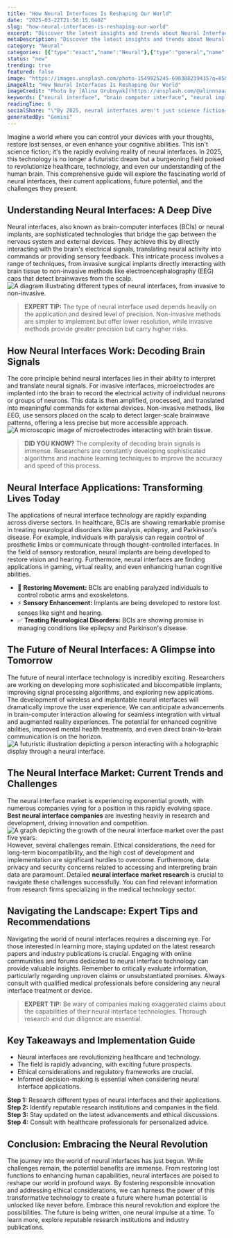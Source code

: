 ```yaml
---
title: "How Neural Interfaces Is Reshaping Our World"
date: "2025-03-22T21:58:15.640Z"
slug: "how-neural-interfaces-is-reshaping-our-world"
excerpt: "Discover the latest insights and trends about Neural Interfaces. This comprehensive guide covers everything you need to know about Neural Interfaces in 2025."
metaDescription: "Discover the latest insights and trends about Neural Interfaces. This comprehensive guide covers everything you need to know about Neural Interfaces in 202..."
category: "Neural"
categories: [{"type":"exact","name":"Neural"},{"type":"general","name":"Biotechnology"},{"type":"medium","name":"Medical Devices"},{"type":"specific","name":"Brain-Computer Interfaces"},{"type":"niche","name":"Electrocorticography"}]
status: "new"
trending: true
featured: false
image: "https://images.unsplash.com/photo-1549925245-690388239435?q=85&w=1200&fit=max&fm=webp&auto=compress"
imageAlt: "How Neural Interfaces Is Reshaping Our World"
imageCredit: "Photo by [Alina Grubnyak](https://unsplash.com/@alinnnaaaa) on Unsplash"
keywords: ["neural interface", "brain computer interface", "neural implant", "neural interface technology", "best neural interface companies", "how neural interfaces work", "neural interface applications", "future of neural interfaces", "buy neural interface", "neural interface market research"]
readingTime: 6
socialShare: "\"By 2025, neural interfaces aren't just science fiction—they're reshaping healthcare, technology, and our very understanding of the human brain.  The ethical implications are as profound as the potential benefits.\""
generatedBy: "Gemini"
---
```




Imagine a world where you can control your devices with your thoughts, restore lost senses, or even enhance your cognitive abilities. This isn't science fiction; it's the rapidly evolving reality of neural interfaces.  In 2025, this technology is no longer a futuristic dream but a burgeoning field poised to revolutionize healthcare, technology, and even our understanding of the human brain. This comprehensive guide will explore the fascinating world of neural interfaces, their current applications, future potential, and the challenges they present.

## Understanding Neural Interfaces: A Deep Dive

Neural interfaces, also known as brain-computer interfaces (BCIs) or neural implants, are sophisticated technologies that bridge the gap between the nervous system and external devices.  They achieve this by directly interacting with the brain's electrical signals, translating neural activity into commands or providing sensory feedback. This intricate process involves a range of techniques, from invasive surgical implants directly interacting with brain tissue to non-invasive methods like electroencephalography (EEG) caps that detect brainwaves from the scalp. ![A diagram illustrating different types of neural interfaces, from invasive to non-invasive.](https://images.unsplash.com/photo-1590859808308-3d2d9c515b1a?q=85&w=1200&fit=max&fm=webp&auto=compress)

> **EXPERT TIP:** The type of neural interface used depends heavily on the application and desired level of precision.  Non-invasive methods are simpler to implement but offer lower resolution, while invasive methods provide greater precision but carry higher risks.

## How Neural Interfaces Work: Decoding Brain Signals

The core principle behind neural interfaces lies in their ability to interpret and translate neural signals.  For invasive interfaces, microelectrodes are implanted into the brain to record the electrical activity of individual neurons or groups of neurons.  This data is then amplified, processed, and translated into meaningful commands for external devices.  Non-invasive methods, like EEG, use sensors placed on the scalp to detect larger-scale brainwave patterns, offering a less precise but more accessible approach. ![A microscopic image of microelectrodes interacting with brain tissue.](https://images.unsplash.com/photo-1549925245-690388239435?q=85&w=1200&fit=max&fm=webp&auto=compress)

> **DID YOU KNOW?**  The complexity of decoding brain signals is immense. Researchers are constantly developing sophisticated algorithms and machine learning techniques to improve the accuracy and speed of this process.

## Neural Interface Applications: Transforming Lives Today

The applications of neural interface technology are rapidly expanding across diverse sectors. In healthcare, BCIs are showing remarkable promise in treating neurological disorders like paralysis, epilepsy, and Parkinson's disease.  For example, individuals with paralysis can regain control of prosthetic limbs or communicate through thought-controlled interfaces.  In the field of sensory restoration, neural implants are being developed to restore vision and hearing.  Furthermore, neural interfaces are finding applications in gaming, virtual reality, and even enhancing human cognitive abilities.

* 🔑 **Restoring Movement:**  BCIs are enabling paralyzed individuals to control robotic arms and exoskeletons.
* ⚡ **Sensory Enhancement:**  Implants are being developed to restore lost senses like sight and hearing.
* ✅ **Treating Neurological Disorders:**  BCIs are showing promise in managing conditions like epilepsy and Parkinson's disease.

## The Future of Neural Interfaces: A Glimpse into Tomorrow

The future of neural interface technology is incredibly exciting.  Researchers are working on developing more sophisticated and biocompatible implants, improving signal processing algorithms, and exploring new applications.  The development of wireless and implantable neural interfaces will dramatically improve the user experience.  We can anticipate advancements in brain-computer interaction allowing for seamless integration with virtual and augmented reality experiences.  The potential for enhanced cognitive abilities, improved mental health treatments, and even direct brain-to-brain communication is on the horizon. ![A futuristic illustration depicting a person interacting with a holographic display through a neural interface.](https://images.unsplash.com/photo-1680474569854-81216b34417a?q=85&w=1200&fit=max&fm=webp&auto=compress)

## The Neural Interface Market: Current Trends and Challenges

The neural interface market is experiencing exponential growth, with numerous companies vying for a position in this rapidly evolving space.  **Best neural interface companies** are investing heavily in research and development, driving innovation and competition.  ![A graph depicting the growth of the neural interface market over the past five years.](https://images.unsplash.com/photo-1737505599159-5ffc1dcbc08f?q=85&w=1200&fit=max&fm=webp&auto=compress)  However, several challenges remain.  Ethical considerations, the need for long-term biocompatibility, and the high cost of development and implementation are significant hurdles to overcome.  Furthermore, data privacy and security concerns related to accessing and interpreting brain data are paramount.  Detailed **neural interface market research** is crucial to navigate these challenges successfully. You can find relevant information from research firms specializing in the medical technology sector.

##  Navigating the Landscape: Expert Tips and Recommendations

Navigating the world of neural interfaces requires a discerning eye.  For those interested in learning more, staying updated on the latest research papers and industry publications is crucial.  Engaging with online communities and forums dedicated to neural interface technology can provide valuable insights.  Remember to critically evaluate information, particularly regarding unproven claims or unsubstantiated promises.  Always consult with qualified medical professionals before considering any neural interface treatment or device.

> **EXPERT TIP:**  Be wary of companies making exaggerated claims about the capabilities of their neural interface technologies.  Thorough research and due diligence are essential.

## Key Takeaways and Implementation Guide

*   Neural interfaces are revolutionizing healthcare and technology.
*   The field is rapidly advancing, with exciting future prospects.
*   Ethical considerations and regulatory frameworks are crucial.
*   Informed decision-making is essential when considering neural interface applications.

**Step 1:** Research different types of neural interfaces and their applications.
**Step 2:** Identify reputable research institutions and companies in the field.
**Step 3:** Stay updated on the latest advancements and ethical discussions.
**Step 4:** Consult with healthcare professionals for personalized advice.

##  Conclusion: Embracing the Neural Revolution

The journey into the world of neural interfaces has just begun.  While challenges remain, the potential benefits are immense.  From restoring lost functions to enhancing human capabilities, neural interfaces are poised to reshape our world in profound ways.  By fostering responsible innovation and addressing ethical considerations, we can harness the power of this transformative technology to create a future where human potential is unlocked like never before.  Embrace this neural revolution and explore the possibilities.  The future is being written, one neural impulse at a time.  To learn more, explore reputable research institutions and industry publications.

